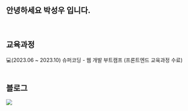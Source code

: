 ## 안녕하세요 박성우 입니다.
<br>

## 교육과정<br>

💻(2023.06 ~ 2023.10) 슈퍼코딩 - 웹 개발 부트캠프 (프론트엔드 교육과정 수료)
<br>
<br>

## 블로그<br>
[<img src="https://img.shields.io/badge/Naver Blog-03C75A?style=for-the-badge&logo=naver&logoColor=white">](https://blog.naver.com/seongwoo_diary)
